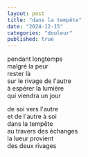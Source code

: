 ```yaml
---
layout: post
title: "dans la tempête"
date: "2024-12-15"
categories: "douleur"
published: true
---
```


pendant longtemps  
malgré la peur  
rester là  
sur le rivage de l'autre  
à espérer la lumière  
qui viendra un jour  

de soi vers l'autre  
et de l'autre à soi  
dans la tempête  
au travers des échanges  
la lueur provient  
des deux rivages  
